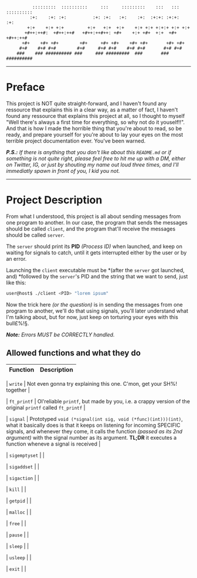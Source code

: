 ```text
	      :::::::::  ::::::::::     :::     :::::::::    :::   :::   :::::::::: 
	     :+:    :+: :+:          :+: :+:   :+:    :+:  :+:+: :+:+:  :+:         
	    +:+    +:+ +:+         +:+   +:+  +:+    +:+ +:+ +:+:+ +:+ +:+          
	   +#++:++#:  +#++:++#   +#++:++#++: +#+    +:+ +#+  +:+  +#+ +#++:++#      
	  +#+    +#+ +#+        +#+     +#+ +#+    +#+ +#+       +#+ +#+            
	 #+#    #+# #+#        #+#     #+# #+#    #+# #+#       #+# #+#             
	###    ### ########## ###     ### #########  ###       ### ##########      
```

***

# Preface

This project is NOT quite straight-forward, and I haven't found any ressource 
that explains this in a clear way, as a matter of fact, I haven't found any
ressource that explains this project at all, so I thought to myself "Well 
there's always a first time for everything, so why not do it youself!!". And 
that is how I made the horrible thing that you're about to read, so be ready, 
and prepare yourself for you're about to lay your eyes on the most terrible 
project documentation ever. You've been warned.

***P.S.:** If there is anything that you don't like about this `README.md` or if
something is not quite right, please feel free to hit me up with a DM, either on
Twitter, IG, or just by shouting my name out loud three times, and I'll 
immediatly spawn in front of you, I kid you not.*

***

# Project Description

From what I understood, this project is all about sending messages from one 
program to another. In our case, the program that sends the messages should 
be called `client`, and the program that'll receive the messages should be called
`server`.

The `server` should print its **PID** *(Process ID)* when launched, and keep on 
waiting for signals to catch, until it gets interrupted either by the user or by
an error.

Launching the `client` executable must be *(after the `server` got launched, and)
*followed by the `server`'s PID and the string that we want to send, just like 
this:

```bash
user@host$ ./client <PID> "lorem ipsum"
```

Now the trick here *(or the question)* is in sending the messages from one 
program to another, we'll do that using signals, you'll later understand what 
I'm talking about, but for now, just keep on torturing your eyes with this 
bull£%!§.

***Note:** Errors MUST be CORRECTLY handled.*

## Allowed functions and what they do

| Function | Description |
| -------- | ----------- |

| `write`  | Not even gonna try explaining this one. C'mon, get your SH%! 
together |

| `ft_printf` | Ol'reliable `printf`, but made by you, i.e. a crappy version of 
the original `printf` called `ft_printf` |

| `signal` | Prototyped `void (*signal(int sig, void (*func)(int)))(int)`, what 
it basically does is that it keeps on listening for incoming SPECIFIC signals, 
and whenever they come, it calls the function *(passed as its 2nd argument)* 
with the signal number as its argument. **TL;DR** it executes a function wheneve
a signal is received |

| `sigemptyset` |  |

| `sigaddset` |  |

| `sigaction` |  |

| `kill` |  |

| `getpid` |  |

| `malloc` |  |

| `free` |  |

| `pause` |  |

| `sleep` |  |

| `usleep` |  |

| `exit` |  |

